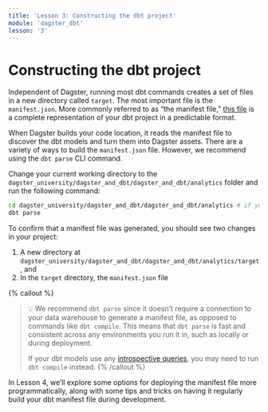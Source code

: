 ```yaml
---
title: 'Lesson 3: Constructing the dbt project'
module: 'dagster_dbt'
lesson: '3'
---
```


# Constructing the dbt project

Independent of Dagster, running most dbt commands creates a set of files in a new directory called `target`. The most important file is the `manifest.json`. More commonly referred to as “the manifest file,” [this file](https://docs.getdbt.com/reference/artifacts/manifest-json) is a complete representation of your dbt project in a predictable format.

When Dagster builds your code location, it reads the manifest file to discover the dbt models and turn them into Dagster assets. There are a variety of ways to build the `manifest.json` file. However, we recommend using the `dbt parse` CLI command.

Change your current working directory to the `dagster_university/dagster_and_dbt/dagster_and_dbt/analytics`  folder and run the following command:

```bash
cd dagster_university/dagster_and_dbt/dagster_and_dbt/analytics # if you haven't set the directory yet
dbt parse
```

To confirm that a manifest file was generated, you should see two changes in your project:

1. A new directory at `dagster_university/dagster_and_dbt/dagster_and_dbt/analytics/target`, and
2. In the `target` directory, the `manifest.json` file

{% callout %}
> 💡 We recommend `dbt parse` since it doesn’t require a connection to your data warehouse to generate a manifest file, as opposed to commands like `dbt compile`. This means that `dbt parse` is fast and consistent across any environments you run it in, such as locally or during deployment.
> 
> If your dbt models use any [introspective queries](https://docs.getdbt.com/reference/commands/compile#interactive-compile), you may need to run `dbt compile` instead.
{% /callout %}

In Lesson 4, we’ll explore some options for deploying the manifest file more programmatically, along with some tips and tricks on having it regularly build your dbt manifest file during development.